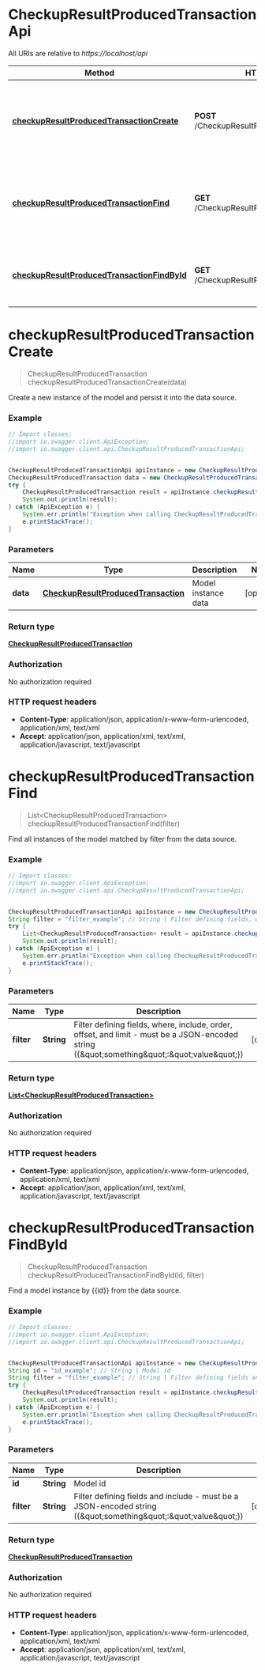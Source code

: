 # CheckupResultProducedTransactionApi

All URIs are relative to *https://localhost/api*

Method | HTTP request | Description
------------- | ------------- | -------------
[**checkupResultProducedTransactionCreate**](CheckupResultProducedTransactionApi.md#checkupResultProducedTransactionCreate) | **POST** /CheckupResultProducedTransaction | Create a new instance of the model and persist it into the data source.
[**checkupResultProducedTransactionFind**](CheckupResultProducedTransactionApi.md#checkupResultProducedTransactionFind) | **GET** /CheckupResultProducedTransaction | Find all instances of the model matched by filter from the data source.
[**checkupResultProducedTransactionFindById**](CheckupResultProducedTransactionApi.md#checkupResultProducedTransactionFindById) | **GET** /CheckupResultProducedTransaction/{id} | Find a model instance by {{id}} from the data source.


<a name="checkupResultProducedTransactionCreate"></a>
# **checkupResultProducedTransactionCreate**
> CheckupResultProducedTransaction checkupResultProducedTransactionCreate(data)

Create a new instance of the model and persist it into the data source.

### Example
```java
// Import classes:
//import io.swagger.client.ApiException;
//import io.swagger.client.api.CheckupResultProducedTransactionApi;


CheckupResultProducedTransactionApi apiInstance = new CheckupResultProducedTransactionApi();
CheckupResultProducedTransaction data = new CheckupResultProducedTransaction(); // CheckupResultProducedTransaction | Model instance data
try {
    CheckupResultProducedTransaction result = apiInstance.checkupResultProducedTransactionCreate(data);
    System.out.println(result);
} catch (ApiException e) {
    System.err.println("Exception when calling CheckupResultProducedTransactionApi#checkupResultProducedTransactionCreate");
    e.printStackTrace();
}
```

### Parameters

Name | Type | Description  | Notes
------------- | ------------- | ------------- | -------------
 **data** | [**CheckupResultProducedTransaction**](CheckupResultProducedTransaction.md)| Model instance data | [optional]

### Return type

[**CheckupResultProducedTransaction**](CheckupResultProducedTransaction.md)

### Authorization

No authorization required

### HTTP request headers

 - **Content-Type**: application/json, application/x-www-form-urlencoded, application/xml, text/xml
 - **Accept**: application/json, application/xml, text/xml, application/javascript, text/javascript

<a name="checkupResultProducedTransactionFind"></a>
# **checkupResultProducedTransactionFind**
> List&lt;CheckupResultProducedTransaction&gt; checkupResultProducedTransactionFind(filter)

Find all instances of the model matched by filter from the data source.

### Example
```java
// Import classes:
//import io.swagger.client.ApiException;
//import io.swagger.client.api.CheckupResultProducedTransactionApi;


CheckupResultProducedTransactionApi apiInstance = new CheckupResultProducedTransactionApi();
String filter = "filter_example"; // String | Filter defining fields, where, include, order, offset, and limit - must be a JSON-encoded string ({\"something\":\"value\"})
try {
    List<CheckupResultProducedTransaction> result = apiInstance.checkupResultProducedTransactionFind(filter);
    System.out.println(result);
} catch (ApiException e) {
    System.err.println("Exception when calling CheckupResultProducedTransactionApi#checkupResultProducedTransactionFind");
    e.printStackTrace();
}
```

### Parameters

Name | Type | Description  | Notes
------------- | ------------- | ------------- | -------------
 **filter** | **String**| Filter defining fields, where, include, order, offset, and limit - must be a JSON-encoded string ({\&quot;something\&quot;:\&quot;value\&quot;}) | [optional]

### Return type

[**List&lt;CheckupResultProducedTransaction&gt;**](CheckupResultProducedTransaction.md)

### Authorization

No authorization required

### HTTP request headers

 - **Content-Type**: application/json, application/x-www-form-urlencoded, application/xml, text/xml
 - **Accept**: application/json, application/xml, text/xml, application/javascript, text/javascript

<a name="checkupResultProducedTransactionFindById"></a>
# **checkupResultProducedTransactionFindById**
> CheckupResultProducedTransaction checkupResultProducedTransactionFindById(id, filter)

Find a model instance by {{id}} from the data source.

### Example
```java
// Import classes:
//import io.swagger.client.ApiException;
//import io.swagger.client.api.CheckupResultProducedTransactionApi;


CheckupResultProducedTransactionApi apiInstance = new CheckupResultProducedTransactionApi();
String id = "id_example"; // String | Model id
String filter = "filter_example"; // String | Filter defining fields and include - must be a JSON-encoded string ({\"something\":\"value\"})
try {
    CheckupResultProducedTransaction result = apiInstance.checkupResultProducedTransactionFindById(id, filter);
    System.out.println(result);
} catch (ApiException e) {
    System.err.println("Exception when calling CheckupResultProducedTransactionApi#checkupResultProducedTransactionFindById");
    e.printStackTrace();
}
```

### Parameters

Name | Type | Description  | Notes
------------- | ------------- | ------------- | -------------
 **id** | **String**| Model id |
 **filter** | **String**| Filter defining fields and include - must be a JSON-encoded string ({\&quot;something\&quot;:\&quot;value\&quot;}) | [optional]

### Return type

[**CheckupResultProducedTransaction**](CheckupResultProducedTransaction.md)

### Authorization

No authorization required

### HTTP request headers

 - **Content-Type**: application/json, application/x-www-form-urlencoded, application/xml, text/xml
 - **Accept**: application/json, application/xml, text/xml, application/javascript, text/javascript

